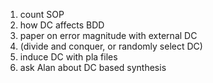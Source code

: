 1. count SOP
2. how DC affects BDD
3. paper on error magnitude with external DC
4. (divide and conquer, or randomly select DC)
5. induce DC with pla files
6. ask Alan about DC based synthesis
